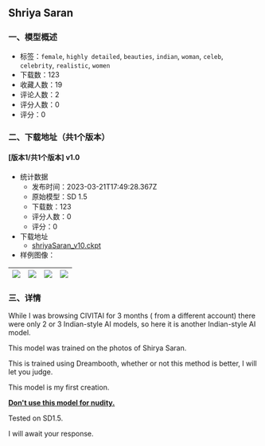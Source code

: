## Shriya Saran 
### 一、模型概述

- 标签：`female`, `highly detailed`, `beauties`, `indian`, `woman`, `celeb`, `celebrity`, `realistic`, `women`
- 下载数：123
- 收藏人数：19
- 评论人数：2
- 评分人数：0
- 评分：0

### 二、下载地址（共1个版本）

#### [版本1/共1个版本] v1.0

- 统计数据
  - 发布时间：2023-03-21T17:49:28.367Z
  - 原始模型：SD 1.5
  - 下载数：123
  - 评分人数：0
  - 评分：0
- 下载地址
  - [shriyaSaran_v10.ckpt](https://civitai.com/api/download/models/25242)
- 样例图像：

| <img src="https://image.civitai.com/xG1nkqKTMzGDvpLrqFT7WA/9f43cb1e-25fd-4ac5-bdcd-2cfd45397300/width=450/276736.jpeg" /> | <img src="https://image.civitai.com/xG1nkqKTMzGDvpLrqFT7WA/bf077994-61ee-428b-656f-a2386bc6a400/width=450/276741.jpeg" /> | <img src="https://image.civitai.com/xG1nkqKTMzGDvpLrqFT7WA/583f6086-dfa6-4635-8883-2b61668f8800/width=450/276740.jpeg" /> | <img src="https://image.civitai.com/xG1nkqKTMzGDvpLrqFT7WA/5531d1bf-b136-485d-20bb-af893556fd00/width=450/276739.jpeg" /> |
| ---- | ---- | ---- | ---- |


### 三、详情
<p>While I was browsing CIVITAI for 3 months ( from a different account) there were only 2 or 3 Indian-style AI models, so here it is another Indian-style AI model.</p><p>This model was trained on the photos of Shirya Saran.</p><p>This is trained using Dreambooth, whether or not this method is better, I will let you judge.</p><p>This model is my first creation.</p><p><strong><u>Don't use this model for nudity.</u></strong></p><p>Tested on SD1.5.</p><p>I will await your response.</p>